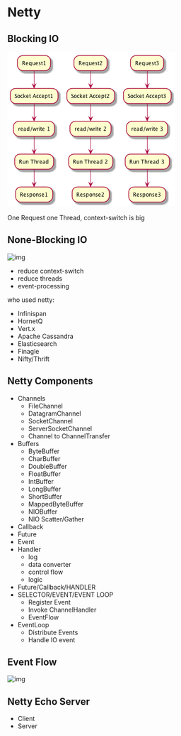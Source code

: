 # Netty

## Blocking IO

![img](imgs/blockingio.png)

One Request one Thread, context-switch is big

## None-Blocking IO
![img](imgs/nonblockingio.png)

- reduce context-switch 
- reduce threads
- event-processing

who used netty:

- Infinispan
- HornetQ
- Vert.x
- Apache Cassandra
- Elasticsearch
- Finagle
- Nifty/Thrift

## Netty Components

- Channels
    * FileChannel
    * DatagramChannel
    * SocketChannel
    * ServerSocketChannel
    * Channel to ChannelTransfer
- Buffers
    * ByteBuffer
    * CharBuffer
    * DoubleBuffer
    * FloatBuffer
    * IntBuffer
    * LongBuffer
    * ShortBuffer
    * MappedByteBuffer
    * NIOBuffer
    * NIO Scatter/Gather
- Callback
- Future
- Event
- Handler
  * log
  * data converter 
  * control flow
  * logic
- Future/Callback/HANDLER
- SELECTOR/EVENT/EVENT LOOP
  * Register Event
  * Invoke ChannelHandler
  * EventFlow
- EventLoop
  * Distribute Events
  * Handle IO event
  
## Event Flow

![img](imgs/eventflow.png)

## Netty Echo Server

- Client
- Server

